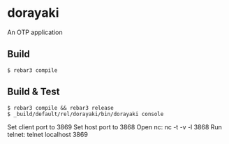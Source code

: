 dorayaki
=====

An OTP application

Build
-----

    $ rebar3 compile

Build & Test
------------

	$ rebar3 compile && rebar3 release
	$ _build/default/rel/dorayaki/bin/dorayaki console

Set client port to 3869
Set host port to 3868
Open nc:
 nc -t -v -l 3868
Run telnet:
 telnet localhost 3869
